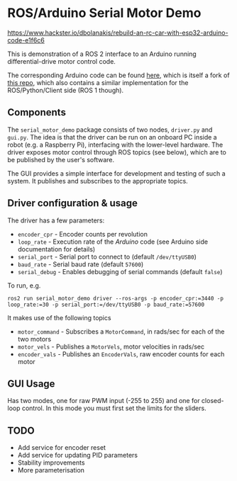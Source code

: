# ROS/Arduino Serial Motor Demo


https://www.hackster.io/dbolanakis/rebuild-an-rc-car-with-esp32-arduino-code-e1f6c6



This is demonstration of a ROS 2 interface to an Arduino running differential-drive motor control code.

The corresponding Arduino code can be found [here](https://github.com/joshnewans/ros_arduino_bridge), which is itself a fork of [this repo](https://github.com/hbrobotics/ros_arduino_bridge), which also contains a similar implementation for the ROS/Python/Client side (ROS 1 though).

## Components

The `serial_motor_demo` package consists of two nodes, `driver.py` and `gui.py`. The idea is that the driver can be run on an onboard PC inside a robot (e.g. a Raspberry Pi), interfacing with the lower-level hardware. The driver exposes motor control through ROS topics (see below), which are to be published by the user's software.

The GUI provides a simple interface for development and testing of such a system. It publishes and subscribes to the appropriate topics.


## Driver configuration & usage

The driver has a few parameters:

- `encoder_cpr` - Encoder counts per revolution
- `loop_rate` - Execution rate of the *Arduino* code (see Arduino side documentation for details)
- `serial_port` - Serial port to connect to (default `/dev/ttyUSB0`)
- `baud_rate` - Serial baud rate (default `57600`)
- `serial_debug` - Enables debugging of serial commands (default `false`)

To run, e.g.
```
ros2 run serial_motor_demo driver --ros-args -p encoder_cpr:=3440 -p loop_rate:=30 -p serial_port:=/dev/ttyUSB0 -p baud_rate:=57600
```

It makes use of the following topics
- `motor_command` - Subscribes a `MotorCommand`, in rads/sec for each of the two motors
- `motor_vels` - Publishes a `MotorVels`, motor velocities in rads/sec
- `encoder_vals` - Publishes an `EncoderVals`, raw encoder counts for each motor



## GUI Usage

Has two modes, one for raw PWM input (-255 to 255) and one for closed-loop control. In this mode you must first set the limits for the sliders.


## TODO

- Add service for encoder reset
- Add service for updating PID parameters
- Stability improvements
- More parameterisation



